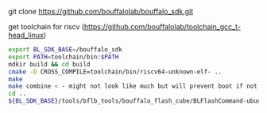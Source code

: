 
git clone https://github.com/bouffalolab/bouffalo_sdk.git

get toolchain for riscv (https://github.com/bouffalolab/toolchain_gcc_t-head_linux)

```sh
export BL_SDK_BASE=/bouffalo_sdk
export PATH=toolchain/bin:$PATH
mdkir build && cd build
cmake -D CROSS_COMPILE=toolchain/bin/riscv64-unknown-elf- ..
make
make combine < - might not look like much but will prevent boot if not done
cd ..
${BL_SDK_BASE}/tools/bflb_tools/bouffalo_flash_cube/BLFlashCommand-ubuntu --interface=uart --baudrate=115200 --port=/dev/ttyUSB0 --chipname=bl602 --config=flash_prog_cfg.ini
```
